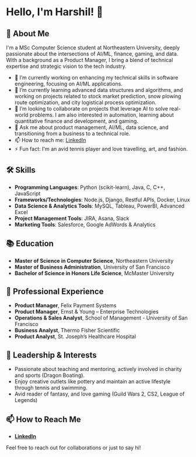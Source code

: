 # Hello, I'm Harshil! 👋

## 🚀 About Me
I'm a MSc Computer Science student at Northeastern University, deeply passionate about the intersections of AI/ML, finance, gaming, and data. With a background as a Product Manager, I bring a blend of technical expertise and strategic vision to the tech industry.

- 🔭 I’m currently working on enhancing my technical skills in software engineering, focusing on AI/ML applications.
- 🌱 I’m currently learning advanced data structures and algorithms, and working on projects related to stock market prediction, snow plowing route optimization, and city logistical process optimization.
- 👯 I’m looking to collaborate on projects that leverage AI to solve real-world problems. I am also interested in automation, learning about quantitative finance and development, and gaming.
- 💬 Ask me about product management, AI/ML, data science, and transitioning from a business to a technical role.
- 📫 How to reach me: [LinkedIn](https://www.linkedin.com/in/harshil-c/)
- ⚡ Fun fact: I'm an avid tennis player and love travelling, art, and fashion.

## 🛠 Skills
- **Programming Languages**: Python (scikit-learn), Java, C, C++, JavaScript
- **Frameworks/Technologies**: Node.js, Django, Restful APIs, Docker, Linux
- **Data Science & Analytics Tools**: MySQL, Tableau, PowerBI, Advanced Excel
- **Project Management Tools**: JIRA, Asana, Slack
- **Marketing Tools**: Salesforce, Google AdWords & Analytics

## 📚 Education
- **Master of Science in Computer Science**, Northeastern University
- **Master of Business Administration**, University of San Francisco
- **Bachelor of Science in Honors Life Science**, McMaster University

## 💼 Professional Experience
- **Product Manager**, Felix Payment Systems
- **Product Manager**, Ernst & Young – Enterprise Technologies
- **Operations & Sales Analyst**, School of Management - University of San Francisco
- **Business Analyst**, Thermo Fisher Scientific
- **Product Analyst**, St. Joseph’s Healthcare Hospital

## 🌟 Leadership & Interests
- Passionate about teaching and mentoring, actively involved in charity and sports (Dragon Boating).
- Enjoy creative outlets like pottery and maintain an active lifestyle through tennis and swimming.
- Avid reader of fantasy, and love gaming (Guild Wars 2, CS2, League of Legends)

## 📫 How to Reach Me
- [**LinkedIn**](https://www.linkedin.com/in/harshil-c/)


Feel free to reach out for collaborations or just to say hi!
